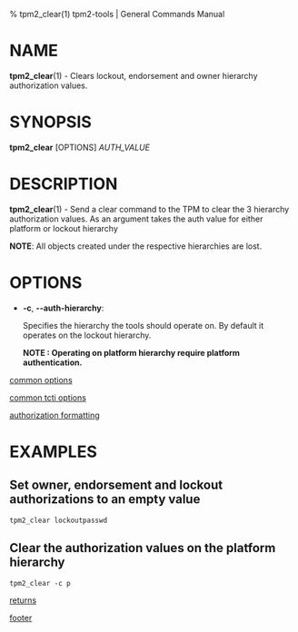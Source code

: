 % tpm2_clear(1) tpm2-tools | General Commands Manual

# NAME

**tpm2_clear**(1) - Clears lockout, endorsement and owner hierarchy authorization
values.

# SYNOPSIS

**tpm2_clear** [OPTIONS] _AUTH\_VALUE_

# DESCRIPTION

**tpm2_clear**(1) - Send a clear command to the TPM to clear the 3 hierarchy
authorization values. As an argument takes the auth value for either platform or
lockout hierarchy

**NOTE**: All objects created under the respective hierarchies are lost.

# OPTIONS

  * **-c**, **\--auth-hierarchy**:

    Specifies the hierarchy the tools should operate on. By default
    it operates on the lockout hierarchy.

    **NOTE : Operating on platform hierarchy require platform authentication.**

[common options](common/options.md)

[common tcti options](common/tcti.md)

[authorization formatting](common/authorizations.md)

# EXAMPLES

## Set owner, endorsement and lockout authorizations to an empty value

```
tpm2_clear lockoutpasswd
```

## Clear the authorization values on the platform hierarchy
```
tpm2_clear -c p
```

[returns](common/returns.md)

[footer](common/footer.md)
